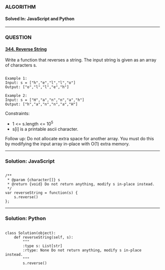 ### ALGORITHM
#### Solved In: JavaScript and Python
-----
### QUESTION

#### [344. Reverse String](https://leetcode.com/problems/reverse-string/)

Write a function that reverses a string. The input string is given as an array of characters s.

``` 

Example 1:
Input: s = ["h","e","l","l","o"]
Output: ["o","l","l","e","h"]

Example 2:
Input: s = ["H","a","n","n","a","h"]
Output: ["h","a","n","n","a","H"]

```

Constraints:

* 1 <= s.length <= 10<sup>5</sup>
* s[i] is a printable ascii character.

Follow up: Do not allocate extra space for another array. You must do this by modifying the input array in-place with O(1) extra memory.

-----

### Solution: JavaScript

```

/**
 * @param {character[]} s
 * @return {void} Do not return anything, modify s in-place instead.
 */
var reverseString = function(s) {
    s.reverse()
};

```

-----

### Solution: Python

```

class Solution(object):
    def reverseString(self, s):
        """
        :type s: List[str]
        :rtype: None Do not return anything, modify s in-place instead.
        """
        s.reverse()
        
```
